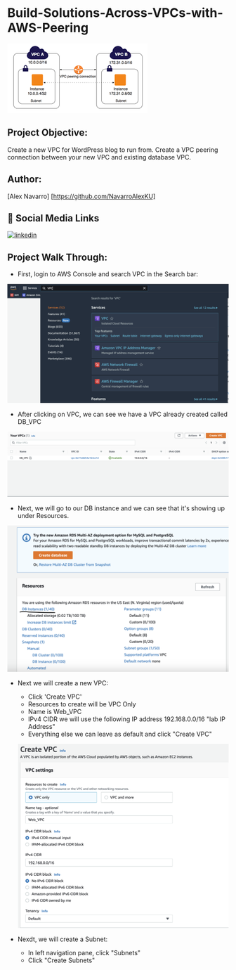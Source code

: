 # Build-Solutions-Across-VPCs-with-AWS-Peering

![ScreenShot](https://github.com/NavarroAlexKU/Build-Solutions-Across-VPCs-with-AWS-Peering/blob/main/VPC%20Peering.png)

## Project Objective:
Create a new VPC for WordPress blog to run from. Create a VPC peering connection between your new VPC and existing database VPC.

## Author:
[Alex Navarro]
[https://github.com/NavarroAlexKU]

## 🔗 Social Media Links
[![linkedin](https://img.shields.io/badge/linkedin-0A66C2?style=for-the-badge&logo=linkedin&logoColor=white)](https://www.linkedin.com/in/alexnavarro2/)

## Project Walk Through:

* First, login to AWS Console and search VPC in the Search bar:

![ScreenShot](https://github.com/NavarroAlexKU/Build-Solutions-Across-VPCs-with-AWS-Peering/blob/main/Screenshot%202022-11-22%20at%2010.07.21%20AM.png)

* After clicking on VPC, we can see we have a VPC already created called DB_VPC

![ScreenShot](https://github.com/NavarroAlexKU/Build-Solutions-Across-VPCs-with-AWS-Peering/blob/main/Screenshot%202022-11-22%20at%2010.10.05%20AM.png)

* Next, we will go to our DB instance and we can see that it's showing up under Resources.

![ScreenShot](https://github.com/NavarroAlexKU/Build-Solutions-Across-VPCs-with-AWS-Peering/blob/main/Screenshot%202022-11-22%20at%2010.13.01%20AM.png)

* Next we will create a new VPC:
    - Click 'Create VPC'
    - Resources to create will be VPC Only
    - Name is Web_VPC
    - IPv4 CIDR we will use the following IP address 192.168.0.0/16 "lab IP Address"
    - Everything else we can leave as default and click "Create VPC"

    ![ScreenShot](https://github.com/NavarroAlexKU/Build-Solutions-Across-VPCs-with-AWS-Peering/blob/main/Screenshot%202022-11-22%20at%2010.18.14%20AM.png)

* Nexdt, we will create a Subnet:
    - In left navigation pane, click "Subnets"
    - Click "Create Subnets"
